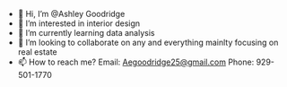 - 👋 Hi, I’m @Ashley Goodridge
- 👀 I’m interested in interior design
- 🌱 I’m currently learning data analysis
- 💞️ I’m looking to collaborate on any and everything mainlty focusing on real estate 
- 📫 How to reach me? Email: Aegoodridge25@gmail.com Phone: 929-501-1770
<!---
livinlavishley/livinlavishley is a ✨ special ✨ repository because its `README.md` (this file) appears on your GitHub profile.
You can click the Preview link to take a look at your changes.
--->
